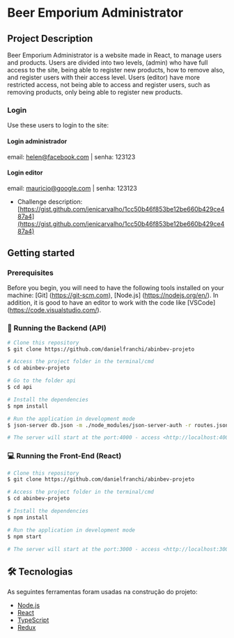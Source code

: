 # Beer Emporium Administrator

## Project Description

Beer Emporium Administrator is a website made in React, to manage users and products. Users are divided into two levels, (admin) who have full access to the site, being able to register new products, how to remove also, and register users with their access level. Users (editor) have more restricted access, not being able to access and register users, such as removing products, only being able to register new products.

### Login
Use these users to login to the site:

#### Login administrador

email: helen@facebook.com | senha: 123123

#### Login editor

email: mauricio@google.com | senha: 123123

* Challenge description: [https://gist.github.com/jenicarvalho/1cc50b46f853be12be660b429ce487a4](https://gist.github.com/jenicarvalho/1cc50b46f853be12be660b429ce487a4)

## Getting started

### Prerequisites

Before you begin, you will need to have the following tools installed on your machine:
[Git] (https://git-scm.com), [Node.js] (https://nodejs.org/en/).
In addition, it is good to have an editor to work with the code like [VSCode] (https://code.visualstudio.com/).

### 🎲 Running the Backend (API)

```bash
# Clone this repository
$ git clone https://github.com/danielfranchi/abinbev-projeto

# Access the project folder in the terminal/cmd
$ cd abinbev-projeto

# Go to the folder api
$ cd api

# Install the dependencies
$ npm install

# Run the application in development mode
$ json-server db.json -m ./node_modules/json-server-auth -r routes.json --port 4000

# The server will start at the port:4000 - access <http://localhost:4000>
```

### :computer: Running the Front-End (React)

```bash
# Clone this repository
$ git clone https://github.com/danielfranchi/abinbev-projeto

# Access the project folder in the terminal/cmd
$ cd abinbev-projeto

# Install the dependencies
$ npm install

# Run the application in development mode
$ npm start

# The server will start at the port:3000 - access <http://localhost:3000>
```

## 🛠 Tecnologias

As seguintes ferramentas foram usadas na construção do projeto:

- [Node.js](https://nodejs.org/en/)
- [React](https://pt-br.reactjs.org/)
- [TypeScript](https://www.typescriptlang.org/)
- [Redux](https://react-redux.js.org/)
